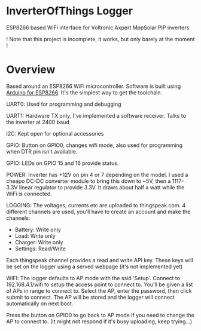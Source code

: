 # InverterOfThings Logger
ESP8266 based WiFi interface for Voltronic Axpert MppSolar PIP inverters

! Note that this project is incomplete, it works, but only barely at the moment !

# Overview
Based around an ESP8266 WiFi microcontroller.
Software is built using [Arduino for ESP8266](https://github.com/esp8266/Arduino). It's the simplest way to get the toolchain.

UART0: Used for programming and debugging

UART1: Hardware TX only, I've implemented a software receiver. Talks to the inverter at 2400 baud

I2C: Kept open for optional accessories

GPIO: Button on GPIO0, changes wifi mode, also used for programming when DTR pin isn't available.

GPIO: LEDs on GPIO 15 and 16 provide status.

POWER: Inverter has +12V on pin 4 or 7 depending on the model. I used a cheapo DC-DC converter module to bring this down to ~5V, then a 1117-3.3V linear regulator to provide 3.3V. It draws about half a watt while the WiFi is connected.

LOGGING: The voltages, currents etc are uploaded to thingspeak.com. 4 different channels are used, you'll have to create an account and make the channels:
- Battery: Write only
- Load: Write only
- Charger: Write only
- Settings: Read/Write

Each thingspeak channel provides a read and write API key. These keys will be set on the logger using a served webpage (it's not implemented yet)

WIFI: The logger defaults to AP mode with the ssid 'Setup'. Connect to 192.168.4.1/wifi to setup the access point to connect to. You'll be given a list of APs in range to connect to. Select the AP, enter the password, then click submit to connect. The AP will be stored and the logger will connect automatically on next boot.

Press the button on GPIO0 to go back to AP mode if you need to change the AP to connect to. (It might not respond if it's busy uploading, keep trying...)
